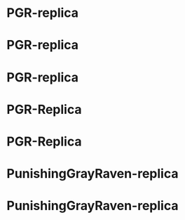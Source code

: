 # PGR-replica
# PGR-replica
# PGR-replica
# PGR-Replica
# PGR-Replica
# PunishingGrayRaven-replica
# PunishingGrayRaven-replica
